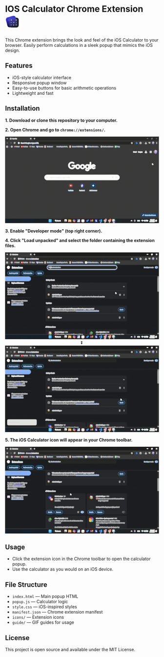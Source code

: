 # IOS Calculator Chrome Extension   <img src="icons/icon.png" alt="IOS Calculator Icon" width="50px" height="50px">

This Chrome extension brings the look and feel of the iOS Calculator to your browser. Easily perform calculations in a sleek popup that mimics the iOS design.

## Features
- iOS-style calculator interface
- Responsive popup window
- Easy-to-use buttons for basic arithmetic operations
- Lightweight and fast

## Installation
**1. Download or clone this repository to your computer.**

**2. Open Chrome and go to `chrome://extensions/`.**

<p align="center">
<img src="guide/1.gif" alt="IOS Calculator Icon">
</p>

**3. Enable "Developer mode" (top right corner).**

**4. Click "Load unpacked" and select the folder containing the extension files.**

<p align="center">
<img src="guide/2.gif" alt="IOS Calculator Icon">
⏬
<img src="guide/3.gif" alt="IOS Calculator Icon">
</p>

**5. The iOS Calculator icon will appear in your Chrome toolbar.**

<p align="center">
<img src="guide/4.gif" alt="IOS Calculator Icon">
</p>

## Usage
- Click the extension icon in the Chrome toolbar to open the calculator popup.
- Use the calculator as you would on an iOS device.

## File Structure
- `index.html` — Main popup HTML
- `popup.js` — Calculator logic
- `style.css` — iOS-inspired styles
- `manifest.json` — Chrome extension manifest
- `icons/` — Extension icons
- `guide/` — GIF guides for usage

## License
This project is open source and available under the MIT License.
